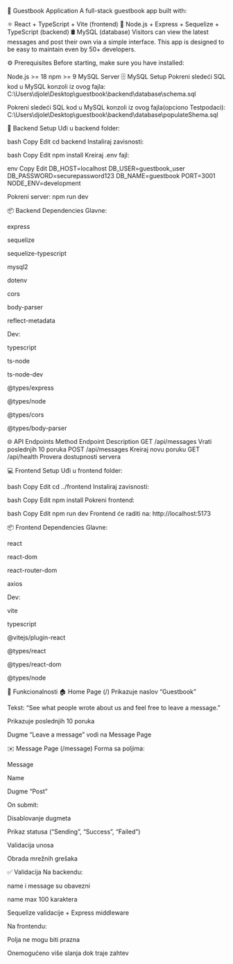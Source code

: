📝 Guestbook Application
A full-stack guestbook app built with:

⚛️ React + TypeScript + Vite (frontend)
🔧 Node.js + Express + Sequelize + TypeScript (backend)
🛢️ MySQL (database)
Visitors can view the latest messages and post their own via a simple interface.
This app is designed to be easy to maintain even by 50+ developers.

⚙️ Prerequisites
Before starting, make sure you have installed:

Node.js >= 18
npm >= 9
MySQL Server
🗄️ MySQL Setup
Pokreni sledeći SQL kod u MySQL konzoli iz ovog fajla: C:\Users\djole\Desktop\guestbook\backend\database\schema.sql

Pokreni sledeći SQL kod u MySQL konzoli iz ovog fajla(opciono Testpodaci): C:\Users\djole\Desktop\guestbook\backend\database\populateShema.sql

🚀 Backend Setup Uđi u backend folder:

bash Copy Edit cd backend Instaliraj zavisnosti:

bash Copy Edit npm install Kreiraj .env fajl:

env Copy Edit DB_HOST=localhost DB_USER=guestbook_user DB_PASSWORD=securepassword123 DB_NAME=guestbook PORT=3001 NODE_ENV=development

Pokreni server: npm run dev

📦 Backend Dependencies Glavne:

express

sequelize

sequelize-typescript

mysql2

dotenv

cors

body-parser

reflect-metadata

Dev:

typescript

ts-node

ts-node-dev

@types/express

@types/node

@types/cors

@types/body-parser

🌐 API Endpoints Method Endpoint Description GET /api/messages Vrati poslednjih 10 poruka POST /api/messages Kreiraj novu poruku GET /api/health Provera dostupnosti servera

💻 Frontend Setup Uđi u frontend folder:

bash Copy Edit cd ../frontend Instaliraj zavisnosti:

bash Copy Edit npm install Pokreni frontend:

bash Copy Edit npm run dev Frontend će raditi na: http://localhost:5173

📦 Frontend Dependencies Glavne:

react

react-dom

react-router-dom

axios

Dev:

vite

typescript

@vitejs/plugin-react

@types/react

@types/react-dom

@types/node

🧾 Funkcionalnosti 🏠 Home Page (/) Prikazuje naslov “Guestbook”

Tekst: “See what people wrote about us and feel free to leave a message.”

Prikazuje poslednjih 10 poruka

Dugme “Leave a message” vodi na Message Page

✉️ Message Page (/message) Forma sa poljima:

Message

Name

Dugme “Post”

On submit:

Disablovanje dugmeta

Prikaz statusa (“Sending”, “Success”, “Failed”)

Validacija unosa

Obrada mrežnih grešaka

✅ Validacija Na backendu:

name i message su obavezni

name max 100 karaktera

Sequelize validacije + Express middleware

Na frontendu:

Polja ne mogu biti prazna

Onemogućeno više slanja dok traje zahtev
